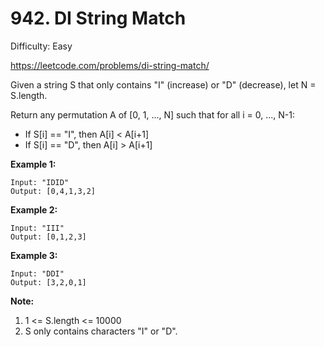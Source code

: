# 942. DI String Match

Difficulty: Easy

https://leetcode.com/problems/di-string-match/

Given a string S that only contains "I" (increase) or "D" (decrease), let N = S.length.

Return any permutation A of [0, 1, ..., N] such that for all i = 0, ..., N-1:

* If S[i] == "I", then A[i] < A[i+1]
* If S[i] == "D", then A[i] > A[i+1]

**Example 1:**
```
Input: "IDID"
Output: [0,4,1,3,2]
```

**Example 2:**
```
Input: "III"
Output: [0,1,2,3]
```

**Example 3:**
```
Input: "DDI"
Output: [3,2,0,1]
```

**Note:**

1. 1 <= S.length <= 10000
2. S only contains characters "I" or "D".
